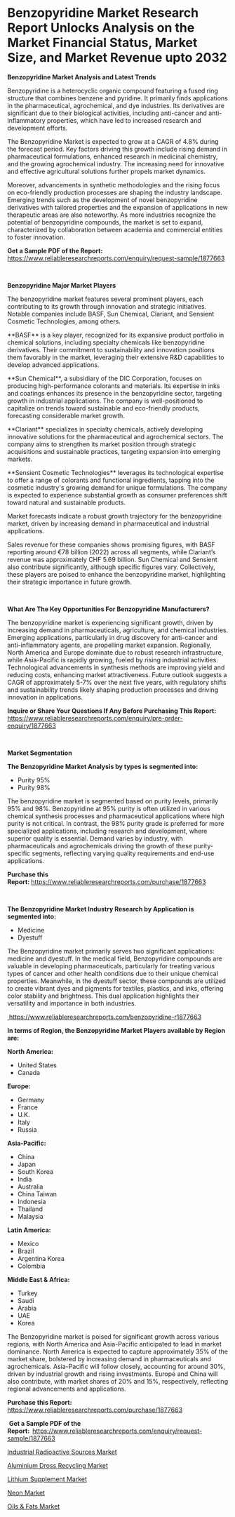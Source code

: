 <p><h1>Benzopyridine Market Research Report Unlocks Analysis on the Market Financial Status, Market Size, and Market Revenue upto 2032</h1></p><p><strong>Benzopyridine Market Analysis and Latest Trends</strong></p>
<p><p>Benzopyridine is a heterocyclic organic compound featuring a fused ring structure that combines benzene and pyridine. It primarily finds applications in the pharmaceutical, agrochemical, and dye industries. Its derivatives are significant due to their biological activities, including anti-cancer and anti-inflammatory properties, which have led to increased research and development efforts.</p><p>The Benzopyridine Market is expected to grow at a CAGR of 4.8% during the forecast period. Key factors driving this growth include rising demand in pharmaceutical formulations, enhanced research in medicinal chemistry, and the growing agrochemical industry. The increasing need for innovative and effective agricultural solutions further propels market dynamics. </p><p>Moreover, advancements in synthetic methodologies and the rising focus on eco-friendly production processes are shaping the industry landscape. Emerging trends such as the development of novel benzopyridine derivatives with tailored properties and the expansion of applications in new therapeutic areas are also noteworthy. As more industries recognize the potential of benzopyridine compounds, the market is set to expand, characterized by collaboration between academia and commercial entities to foster innovation.</p></p>
<p><strong>Get a Sample PDF of the Report:&nbsp;</strong> <a href="https://www.reliableresearchreports.com/enquiry/request-sample/1877663?utm_campaign=32&utm_medium=2&utm_source=Github&utm_content=ia&utm_term=31012025&utm_id=benzopyridine">https://www.reliableresearchreports.com/enquiry/request-sample/1877663</a></p>
<p>&nbsp;</p>
<p><strong>Benzopyridine Major Market Players</strong></p>
<p><p>The benzopyridine market features several prominent players, each contributing to its growth through innovation and strategic initiatives. Notable companies include BASF, Sun Chemical, Clariant, and Sensient Cosmetic Technologies, among others.</p><p>**BASF** is a key player, recognized for its expansive product portfolio in chemical solutions, including specialty chemicals like benzopyridine derivatives. Their commitment to sustainability and innovation positions them favorably in the market, leveraging their extensive R&D capabilities to develop advanced applications.</p><p>**Sun Chemical**, a subsidiary of the DIC Corporation, focuses on producing high-performance colorants and materials. Its expertise in inks and coatings enhances its presence in the benzopyridine sector, targeting growth in industrial applications. The company is well-positioned to capitalize on trends toward sustainable and eco-friendly products, forecasting considerable market growth.</p><p>**Clariant** specializes in specialty chemicals, actively developing innovative solutions for the pharmaceutical and agrochemical sectors. The company aims to strengthen its market position through strategic acquisitions and sustainable practices, targeting expansion into emerging markets.</p><p>**Sensient Cosmetic Technologies** leverages its technological expertise to offer a range of colorants and functional ingredients, tapping into the cosmetic industry's growing demand for unique formulations. The company is expected to experience substantial growth as consumer preferences shift toward natural and sustainable products.</p><p>Market forecasts indicate a robust growth trajectory for the benzopyridine market, driven by increasing demand in pharmaceutical and industrial applications. </p><p>Sales revenue for these companies shows promising figures, with BASF reporting around €78 billion (2022) across all segments, while Clariant’s revenue was approximately CHF 5.69 billion. Sun Chemical and Sensient also contribute significantly, although specific figures vary. Collectively, these players are poised to enhance the benzopyridine market, highlighting their strategic importance in future growth.</p></p>
<p>&nbsp;</p>
<p><strong>What Are The Key Opportunities For Benzopyridine Manufacturers?</strong></p>
<p><p>The benzopyridine market is experiencing significant growth, driven by increasing demand in pharmaceuticals, agriculture, and chemical industries. Emerging applications, particularly in drug discovery for anti-cancer and anti-inflammatory agents, are propelling market expansion. Regionally, North America and Europe dominate due to robust research infrastructure, while Asia-Pacific is rapidly growing, fueled by rising industrial activities. Technological advancements in synthesis methods are improving yield and reducing costs, enhancing market attractiveness. Future outlook suggests a CAGR of approximately 5-7% over the next five years, with regulatory shifts and sustainability trends likely shaping production processes and driving innovation in applications.</p></p>
<p><strong>Inquire or Share Your Questions If Any Before Purchasing This Report:</strong> <a href="https://www.reliableresearchreports.com/enquiry/pre-order-enquiry/1877663?utm_campaign=32&utm_medium=2&utm_source=Github&utm_content=ia&utm_term=31012025&utm_id=benzopyridine">https://www.reliableresearchreports.com/enquiry/pre-order-enquiry/1877663</a></p>
<p>&nbsp;</p>
<p><strong>Market Segmentation</strong></p>
<p><strong>The Benzopyridine Market Analysis by types is segmented into:</strong></p>
<p><ul><li>Purity 95%</li><li>Purity 98%</li></ul></p>
<p><p>The benzopyridine market is segmented based on purity levels, primarily 95% and 98%. Benzopyridine at 95% purity is often utilized in various chemical synthesis processes and pharmaceutical applications where high purity is not critical. In contrast, the 98% purity grade is preferred for more specialized applications, including research and development, where superior quality is essential. Demand varies by industry, with pharmaceuticals and agrochemicals driving the growth of these purity-specific segments, reflecting varying quality requirements and end-use applications.</p></p>
<p><strong>Purchase this Report:&nbsp;</strong><a href="https://www.reliableresearchreports.com/purchase/1877663?utm_campaign=32&utm_medium=2&utm_source=Github&utm_content=ia&utm_term=31012025&utm_id=benzopyridine">https://www.reliableresearchreports.com/purchase/1877663</a></p>
<p>&nbsp;</p>
<p><strong>The Benzopyridine Market Industry Research by Application is segmented into:</strong></p>
<p><ul><li>Medicine</li><li>Dyestuff</li></ul></p>
<p><p>The Benzopyridine market primarily serves two significant applications: medicine and dyestuff. In the medical field, Benzopyridine compounds are valuable in developing pharmaceuticals, particularly for treating various types of cancer and other health conditions due to their unique chemical properties. Meanwhile, in the dyestuff sector, these compounds are utilized to create vibrant dyes and pigments for textiles, plastics, and inks, offering color stability and brightness. This dual application highlights their versatility and importance in both industries.</p></p>
<p><a href="https://www.reliableresearchreports.com/benzopyridine-r1877663?utm_campaign=32&utm_medium=2&utm_source=Github&utm_content=ia&utm_term=31012025&utm_id=benzopyridine">&nbsp;https://www.reliableresearchreports.com/benzopyridine-r1877663</a></p>
<p><strong>In terms of Region, the Benzopyridine Market Players available by Region are:</strong></p>
<p>
    <p> <strong> North America: </strong>
        <ul>
            <li>United States</li>
            <li>Canada</li>
        </ul>
        </p> 
    <p> <strong> Europe: </strong>
        <ul>
            <li>Germany</li>
            <li>France</li>
            <li>U.K.</li>
            <li>Italy</li>
            <li>Russia</li>
        </ul>
        </p> 
    <p> <strong> Asia-Pacific: </strong>
        <ul>
            <li>China</li>
            <li>Japan</li>
            <li>South Korea</li>
            <li>India</li>
            <li>Australia</li>
            <li>China Taiwan</li>
            <li>Indonesia</li>
            <li>Thailand</li>
            <li>Malaysia</li>
        </ul>
        </p> 
    <p> <strong> Latin America: </strong>
        <ul>
            <li>Mexico</li>
            <li>Brazil</li>
            <li>Argentina Korea</li>
            <li>Colombia</li>
        </ul>
        </p> 
    <p> <strong> Middle East & Africa: </strong>
        <ul>
            <li>Turkey</li>
            <li>Saudi</li>
            <li>Arabia</li>
            <li>UAE</li>
            <li>Korea</li>
        </ul>
    </p>
    </p>
<p><p>The Benzopyridine market is poised for significant growth across various regions, with North America and Asia-Pacific anticipated to lead in market dominance. North America is expected to capture approximately 35% of the market share, bolstered by increasing demand in pharmaceuticals and agrochemicals. Asia-Pacific will follow closely, accounting for around 30%, driven by industrial growth and rising investments. Europe and China will also contribute, with market shares of 20% and 15%, respectively, reflecting regional advancements and applications.</p></p>
<p><strong>Purchase this Report: </strong><a href="https://www.reliableresearchreports.com/purchase/1877663?utm_campaign=32&utm_medium=2&utm_source=Github&utm_content=ia&utm_term=31012025&utm_id=benzopyridine">https://www.reliableresearchreports.com/purchase/1877663</a></p>
<p>&nbsp;<strong>Get a Sample PDF of the Report:&nbsp;&nbsp;</strong><a href="https://www.reliableresearchreports.com/enquiry/request-sample/1877663?utm_campaign=32&utm_medium=2&utm_source=Github&utm_content=ia&utm_term=31012025&utm_id=benzopyridine">https://www.reliableresearchreports.com/enquiry/request-sample/1877663</a></p>
<p><strong></strong></p>
<p><p><a href="https://github.com/arnoldannice0/Market-Research-Report-List-1/blob/main/industrial-radioactive-sources-market.md?utm_campaign=32&utm_medium=2&utm_source=Github&utm_content=ia&utm_term=31012025&utm_id=benzopyridine">Industrial Radioactive Sources Market</a></p><p><a href="https://github.com/pimanoruman/Market-Research-Report-List-1/blob/main/aluminium-dross-recycling-market.md?utm_campaign=32&utm_medium=2&utm_source=Github&utm_content=ia&utm_term=31012025&utm_id=benzopyridine">Aluminium Dross Recycling Market</a></p><p><a href="https://github.com/sungbruington660/Market-Research-Report-List-1/blob/main/lithium-supplement-market.md?utm_campaign=32&utm_medium=2&utm_source=Github&utm_content=ia&utm_term=31012025&utm_id=benzopyridine">Lithium Supplement Market</a></p><p><a href="https://github.com/justalichtenberger/Market-Research-Report-List-1/blob/main/neon-market.md?utm_campaign=32&utm_medium=2&utm_source=Github&utm_content=ia&utm_term=31012025&utm_id=benzopyridine">Neon Market</a></p><p><a href="https://github.com/adyawafurber1/Market-Research-Report-List-1/blob/main/oils-fats-market.md?utm_campaign=32&utm_medium=2&utm_source=Github&utm_content=ia&utm_term=31012025&utm_id=benzopyridine">Oils & Fats Market</a></p></p>